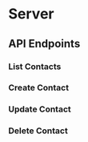 # Server

## API Endpoints

### List Contacts

### Create Contact

### Update Contact

### Delete Contact

